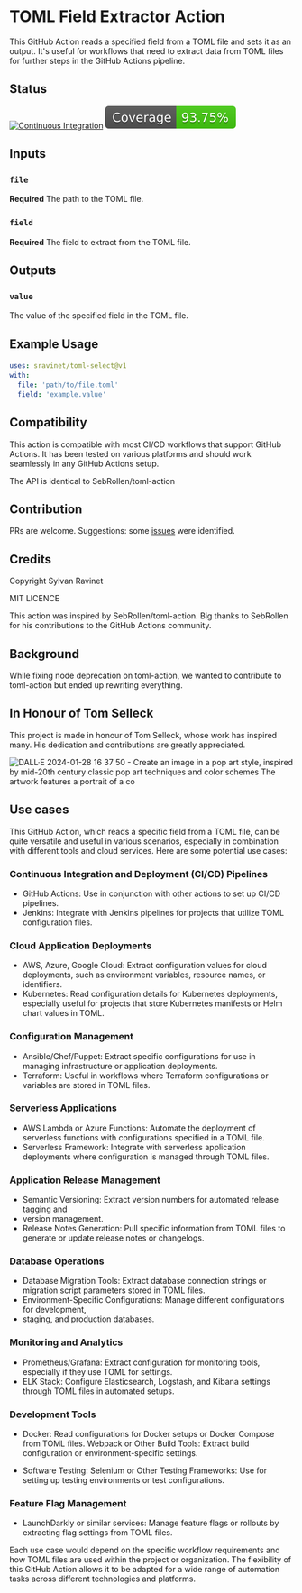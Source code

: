 # TOML Field Extractor Action

This GitHub Action reads a specified field from a TOML file and sets it as an
output. It's useful for workflows that need to extract data from TOML files for
further steps in the GitHub Actions pipeline.

## Status

[![Continuous Integration](https://github.com/sravinet/toml-select/actions/workflows/ci.yml/badge.svg)](https://github.com/sravinet/toml-select/actions/workflows/ci.yml) [![Coverage](https://github.com/sravinet/toml-select/blob/main/badges/coverage.svg)](https://github.com/sravinet/toml-select/blob/main/badges/coverage.svg)

## Inputs

### `file`

**Required** The path to the TOML file.

### `field`

**Required** The field to extract from the TOML file.

## Outputs

### `value`

The value of the specified field in the TOML file.

## Example Usage

```yml
uses: sravinet/toml-select@v1
with:
  file: 'path/to/file.toml'
  field: 'example.value'
```

## Compatibility

This action is compatible with most CI/CD workflows that support GitHub
Actions. It has been tested on various platforms and should work seamlessly
in any GitHub Actions setup.

The API is identical to SebRollen/toml-action

## Contribution

PRs are welcome. Suggestions: some [issues](https://github.com/sravinet/toml-select/issues) were identified.

## Credits

Copyright Sylvan Ravinet

MIT LICENCE

This action was inspired by SebRollen/toml-action. Big thanks to SebRollen
for his contributions to the GitHub Actions community.

## Background

While fixing node deprecation on toml-action, we wanted to contribute to
toml-action but ended up rewriting everything.

## In Honour of Tom Selleck

This project is made in honour of Tom Selleck, whose work has inspired many.
His dedication and contributions are greatly appreciated.

![DALL·E 2024-01-28 16 37 50 - Create an image in a pop art style, inspired by mid-20th century classic pop art techniques and color schemes  The artwork features a portrait of a co](https://github.com/sravinet/toml-select/assets/1691996/bd2c1cd6-1d49-4cee-a312-4b5fc511c98f)

## Use cases

This GitHub Action, which reads a specific field from a TOML file, can be quite
versatile and useful in various scenarios, especially in combination with
different tools and cloud services. Here are some potential use cases:

### Continuous Integration and Deployment (CI/CD) Pipelines

- GitHub Actions: Use in conjunction with other actions to set up CI/CD
pipelines.
- Jenkins: Integrate with Jenkins pipelines for projects that utilize TOML
configuration files.

### Cloud Application Deployments

- AWS, Azure, Google Cloud: Extract configuration values for cloud deployments,
such as environment variables, resource names, or identifiers.
- Kubernetes: Read configuration details for Kubernetes deployments, especially
useful for projects that store Kubernetes manifests or Helm chart values in TOML.

### Configuration Management

- Ansible/Chef/Puppet: Extract specific configurations for use in managing
infrastructure or application deployments.
- Terraform: Useful in workflows where Terraform configurations or variables
are stored in TOML files.

### Serverless Applications

- AWS Lambda or Azure Functions: Automate the deployment of serverless functions
with configurations specified in a TOML file.
- Serverless Framework: Integrate with serverless application deployments where
configuration is managed through TOML files.

### Application Release Management

- Semantic Versioning: Extract version numbers for automated release tagging and
- version management.
- Release Notes Generation: Pull specific information from TOML files to generate
or update release notes or changelogs.

### Database Operations

- Database Migration Tools: Extract database connection strings or migration
script parameters stored in TOML files.
- Environment-Specific Configurations: Manage different configurations for development,
- staging, and production databases.

### Monitoring and Analytics

- Prometheus/Grafana: Extract configuration for monitoring tools, especially
if they use TOML for settings.
- ELK Stack: Configure Elasticsearch, Logstash, and Kibana settings through
TOML files in automated setups.

### Development Tools

- Docker: Read configurations for Docker setups or Docker Compose from TOML files.
Webpack or Other Build Tools: Extract build configuration or
environment-specific settings.

- Software Testing:
Selenium or Other Testing Frameworks: Use for setting up testing environments
or test configurations.

### Feature Flag Management

- LaunchDarkly or similar services: Manage feature flags or rollouts by
extracting flag settings from TOML files.

Each use case would depend on the specific workflow requirements and how TOML
files are used within the project or organization. The flexibility of this
GitHub Action allows it to be adapted for a wide range of automation tasks
across different technologies and platforms.
